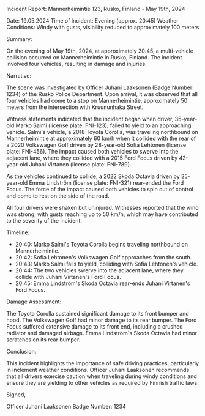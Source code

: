 Incident Report: Mannerheimintie 123, Rusko, Finland - May 19th, 2024

Date: 19.05.2024
Time of Incident: Evening (approx. 20:45)
Weather Conditions: Windy with gusts, visibility reduced to approximately 100 meters

Summary:

On the evening of May 19th, 2024, at approximately 20:45, a multi-vehicle collision occurred on Mannerheimintie in Rusko, Finland. The incident involved four vehicles, resulting in damage and injuries.

Narrative:

The scene was investigated by Officer Juhani Laaksonen (Badge Number: 1234) of the Rusko Police Department. Upon arrival, it was observed that all four vehicles had come to a stop on Mannerheimintie, approximately 50 meters from the intersection with Kruununhaka Street.

Witness statements indicated that the incident began when driver, 35-year-old Marko Salmi (license plate: FNI-123), failed to yield to an approaching vehicle. Salmi's vehicle, a 2018 Toyota Corolla, was traveling northbound on Mannerheimintie at approximately 60 km/h when it collided with the rear of a 2020 Volkswagen Golf driven by 28-year-old Sofia Lehtonen (license plate: FNI-456). The impact caused both vehicles to swerve into the adjacent lane, where they collided with a 2015 Ford Focus driven by 42-year-old Juhani Virtanen (license plate: FNI-789).

As the vehicles continued to collide, a 2022 Skoda Octavia driven by 25-year-old Emma Lindström (license plate: FNI-321) rear-ended the Ford Focus. The force of the impact caused both vehicles to spin out of control and come to rest on the side of the road.

All four drivers were shaken but uninjured. Witnesses reported that the wind was strong, with gusts reaching up to 50 km/h, which may have contributed to the severity of the incident.

Timeline:

* 20:40: Marko Salmi's Toyota Corolla begins traveling northbound on Mannerheimintie.
* 20:42: Sofia Lehtonen's Volkswagen Golf approaches from the south.
* 20:43: Marko Salmi fails to yield, colliding with Sofia Lehtonen's vehicle.
* 20:44: The two vehicles swerve into the adjacent lane, where they collide with Juhani Virtanen's Ford Focus.
* 20:45: Emma Lindström's Skoda Octavia rear-ends Juhani Virtanen's Ford Focus.

Damage Assessment:

The Toyota Corolla sustained significant damage to its front bumper and hood. The Volkswagen Golf had minor damage to its rear bumper. The Ford Focus suffered extensive damage to its front end, including a crushed radiator and damaged airbags. Emma Lindström's Skoda Octavia had minor scratches on its rear bumper.

Conclusion:

This incident highlights the importance of safe driving practices, particularly in inclement weather conditions. Officer Juhani Laaksonen recommends that all drivers exercise caution when traveling during windy conditions and ensure they are yielding to other vehicles as required by Finnish traffic laws.

Signed,

Officer Juhani Laaksonen
Badge Number: 1234